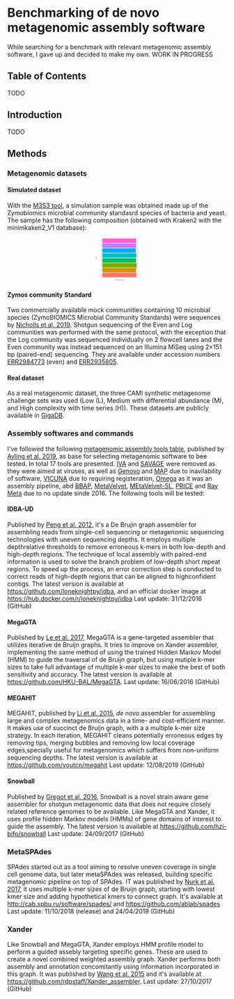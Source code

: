 #  Benchmarking of de novo metagenomic assembly software

While searching for a benchmark with relevant metagenomic assembly software, I gave up and decided to make my own. WORK IN PROGRESS 

## Table of Contents

TODO

## Introduction

TODO

## Methods

### Metagenomic datasets

#### Simulated dataset
With the [M3S3 tool](http://medweb.bgu.ac.il/m3s3/), a simulation sample was obtained made up of the Zymobiomics microbial community standasrd species of bacteria and yeast. The sample has the following composition (obtained with Kraken2 with the minimkaken2_V1 database):
<p align="center">
  <img width="100" src="figures/ZymoBIOMICS_std_report.kraken2.bracken2.pie.png" alt="zymos_zimulated_kraken2"/>
</p>

#### Zymos community Standard
Two commercially available mock communities containing 10 microbial species (ZymoBIOMICS Microbial Community Standards) were sequences by [Nicholls et al. 2019](https://academic.oup.com/gigascience/article/8/5/giz043/5486468). Shotgun sequencing of the Even and Log communities was performed with the same protocol, with the exception that the Log community was sequenced individually on 2 flowcell lanes and the Even community was instead sequenced on an Illumina MiSeq using 2×151 bp (paired-end) sequencing. They are available under accession numbers [ERR2984773](https://www.ebi.ac.uk/ena/data/view/ERR2984773) (even) and [ERR2935805](https://www.ebi.ac.uk/ena/data/view/ERR2935805).

#### Real dataset
As a real metagenomic dataset, the three CAMI synthetic metagenome challenge sets was used (Low (L), Medium with differential abundance (M), and High complexity with time series (H)). These datasets are publicly available in [GigaDB](http://gigadb.org/dataset/100344). 

### Assembly softwares and commands

I've followed the following [metagenomic assembly tools table](https://academic.oup.com/view-large/131667617), published by [Ayling et al. 2019](https://academic.oup.com/bib/advance-article/doi/10.1093/bib/bbz020/5363831), as base for selecting metagenomic software to bee tested. In total 17 tools are presented. [IVA](https://www.ncbi.nlm.nih.gov/pmc/articles/PMC4495290/) and [SAVAGE](https://www.ncbi.nlm.nih.gov/pmc/articles/PMC5411778/) were removed as they were aimed at viruses, as well as [Genovo](https://www.liebertpub.com/doi/abs/10.1089/cmb.2010.0244?rfr_dat=cr_pub%3Dpubmed&url_ver=Z39.88-2003&rfr_id=ori%3Arid%3Acrossref.org&journalCode=cmb) and [MAP](https://academic.oup.com/bioinformatics/article-lookup/doi/10.1093/bioinformatics/bts162) due to inavilability of software, [VICUNA](https://www.broadinstitute.org/viral-genomics/viral-genomics-analysis-software-registration) due to requiring registeration, [Omega](https://academic.oup.com/bioinformatics/article-lookup/doi/10.1093/bioinformatics/btu395) as it was an assembly pipeline, abd [BBAP](https://www.ncbi.nlm.nih.gov/pmc/articles/PMC5406902/), [MetaVelvet](http://metavelvet.dna.bio.keio.ac.jp/), [MEtaVelvet-SL](http://metavelvet.dna.bio.keio.ac.jp/MSL.html), [PRICE](http://derisilab.ucsf.edu/software/price/) and [Ray Meta](https://genomebiology.biomedcentral.com/articles/10.1186/gb-2012-13-12-r122) due to no update sinde 2016. The following tools will be tested:

#### IDBA-UD
Published by [Peng et al. 2012](https://academic.oup.com/bioinformatics/article-lookup/doi/10.1093/bioinformatics/bts174), it's a De Brujin graph assembler for assembling reads from single-cell sequencing or metagenomic sequencing technologies with uneven sequencing depths. It employs multiple depthrelative thresholds to remove erroneous k-mers in both low-depth and high-depth regions. The technique of local assembly with paired-end information is used to solve the branch problem of low-depth short repeat regions. To speed up the process, an error correction step is conducted to correct reads of high-depth regions that can be aligned to highconfident contigs. The latest version is available at https://github.com/loneknightpy/idba, and an official docker image at https://hub.docker.com/r/loneknightpy/idba
Last update: 31/12/2016 (GitHub)

#### MegaGTA
Published by [Le et al. 2017](https://www.ncbi.nlm.nih.gov/pmc/articles/PMC5657035/), MegaGTA is a gene-targeted assembler that utilizes iterative de Bruijn graphs. It tries to improve on Xander assembler, implementing the same method of using the trained Hidden Markov Model (HMM) to guide the traversal of de Bruijn graph, but using mutiple k-mer sizes to take full advantage of multiple k-mer sizes to make the best of both sensitivity and accuracy. 
The latest version is available at https://github.com/HKU-BAL/MegaGTA. 
Last update: 16/06/2016 (GitHub)


#### MEGAHIT
MEGAHIT, published by [Li et al. 2015](https://academic.oup.com/bioinformatics/article/31/10/1674/177884), *de novo* assembler for assembling large and complex metagenomics data in a time- and cost-efficient manner. It makes use of succinct de Bruijn graph, with a a multiple k-mer size strategy. In each iteration, MEGAHIT cleans potentially erroneous edges by removing tips, merging bubbles and removing low local coverage edges,specially useful for metagenomics which suffers from non-uniform sequencing depths. 
The latest version is available at https://github.com/voutcn/megahit
Last update: 12/08/2019 (GitHub)

#### Snowball
Published by [Gregot et al. 2016](https://academic.oup.com/bioinformatics/article/32/17/i649/2450756), Snowball is a novel strain aware gene assembler for shotgun metagenomic data that does not require closely related reference genomes to be available. Like MegaGTA and Xander, it uses profile hidden Markov models (HMMs) of gene domains of interest to guide the assembly. 
The latest version is available at https://github.com/hzi-bifo/snowball
Last update: 24/09/2017 (GitHub)

### MetaSPAdes
SPAdes started out as a tool aiming to resolve uneven coverage in single cell genome data, but later metaSPAdes was released, building specific metagenomic pipeline on top of SPAdes. IT was published by [Nurk et al. 2017](https://www.ncbi.nlm.nih.gov/pmc/articles/PMC5411777/), it uses multiple k-mer sizes of de Bruijn graph, starting with lowest kmer size and adding hypothetical kmers to connect graph. It's available at http://cab.spbu.ru/software/spades/ and https://github.com/ablab/spades
Last update: 11/10/2018 (release) and 24/04/2019 (GitHub)

### Xander
Like Snowball and MegaGTA, Xander employs HMM profile model to perform a guided assebly targeting specific genes. These are used to create a novel combined weighted assembly graph. Xander performs both assembly and annotation concomitantly using information incorporated in this graph. It was published by [Wang et al. 2015](https://microbiomejournal.biomedcentral.com/articles/10.1186/s40168-015-0093-6) and it's available at https://github.com/rdpstaff/Xander_assembler.
Last update: 27/10/2017 (GitHub)
 
